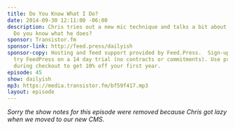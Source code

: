 ```yaml
---
title: Do You Know What I Do?
date: 2014-09-30 12:11:00 -06:00
description: Chris tries out a new mic technique and talks a bit about what he does.
  Do you know what he does?
sponsor: Transistor.fm
sponsor-link: http://feed.press/dailyish
sponsor-copy: Hosting and feed support provided by Feed.Press.  Sign-up today and
  try FeedPress on a 14 day trial (no contracts or commitments). Use promo code "dailyish"
  during checkout to get 10% off your first year.
episode: 45
show: dailyish
mp3: https://media.transistor.fm/bf59f417.mp3
layout: episode
---
```


<em>Sorry the show notes for this episode were removed because Chris got lazy when we moved to our new CMS</em>.
